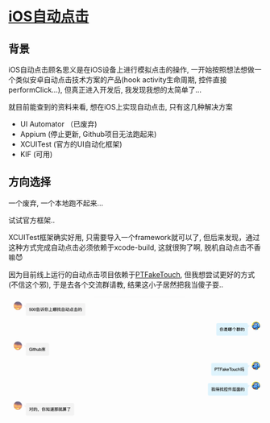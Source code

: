 # [iOS自动点击](https://puffhub.github.io/iOS-Crack/)

## 背景
iOS自动点击顾名思义是在iOS设备上进行模拟点击的操作, 一开始按照想法想做一个类似安卓自动点击技术方案的产品(hook activity生命周期, 控件直接performClick...), 但真正进入开发后, 我发现我想的太简单了...

就目前能查到的资料来看, 想在iOS上实现自动点击, 只有这几种解决方案

- UI Automator （已废弃)
- Appium	(停止更新, Github项目无法跑起来)
- XCUITest	(官方的UI自动化框架)
- KIF	(可用)


## 方向选择
一个废弃, 一个本地跑不起来...

试试官方框架..

XCUITest框架确实好用, 只需要导入一个framework就可以了, 但后来发现，通过这种方式完成自动点击必须依赖于xcode-build, 这就很狗了啊, 脱机自动点击不香嘛😈

因为目前线上运行的自动点击项目依赖于[PTFakeTouch](https://github.com/Ret70/PTFakeTouch), 但我想尝试更好的方式(不信这个邪), 于是去各个交流群请教, 结果这小子居然把我当傻子耍..

![当我是傻子](./ptfaketouch-500.png)




